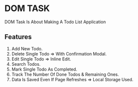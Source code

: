 # DOM TASK
DOM Task Is About Making A Todo List Application
## Features
1. Add New Todo.
2. Delete Single Todo => With Confirmation Modal.
3. Edit Single Todo => Inline Edit.
4. Search Todos.
5. Mark Single Todo As Completed.
6. Track The Number Of Done Todos & Remaining Ones.
7. Data Is Saved Even If Page Refreshes => Local Storage Used.
